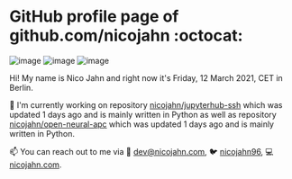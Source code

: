 # GitHub profile page of <!-- github -->github.com/nicojahn<!-- github --> :octocat:

![image](https://img.shields.io/badge/in%20progress%20since-aug.%201996-blue?style=flat) ![image](https://img.shields.io/badge/runs%20on-caffeine-brown?style=flat&logo=buy-me-a-coffee&logoColor=brown) ![image](https://img.shields.io/badge/homepage-blank-white?style=flat&?link=https://nicojahn.com&link=https://nicojahn.com)

Hi! My name is <!-- name -->Nico Jahn<!-- name --> and right now it's <!-- date -->Friday, 12 March 2021, CET<!-- date --> in <!-- city -->Berlin<!-- city -->.

🔭 I'm currently working on <!-- projects -->repository [nicojahn/jupyterhub-ssh](https://github.com/nicojahn/jupyterhub-ssh) which was updated 1 days ago and is mainly written in Python as well as repository [nicojahn/open-neural-apc](https://github.com/nicojahn/open-neural-apc) which was updated 1 days ago and is mainly written in Python<!-- projects -->.

📫 You can reach out to me via <!-- contact -->:email: dev@nicojahn.com, :bird: [nicojahn96](https://twitter.com/nicojahn96), :computer: [nicojahn.com](https://nicojahn.com)<!-- contact -->.
